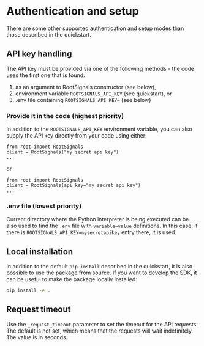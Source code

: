 # Authentication and setup #

There are some other supported authentication and setup modes than those described in the quickstart.

## API key handling

The API key must be provided via one of the following methods - the code uses the first one that is found:

1. as an argument to RootSignals constructor (see below),
2. environment variable `ROOTSIGNALS_API_KEY` (see quickstart), or
3. .env file containing `ROOTSIGNALS_API_KEY=` (see below)

### Provide it in the code (highest priority)

In addition to the `ROOTSIGNALS_API_KEY` environment variable, you can also supply the API key directly from your code using either:

```
from root import RootSignals
client = RootSignals("my secret api key")
...
```

or

```
from root import RootSignals
client = RootSignals(api_key="my secret api key")
...
```

### .env file (lowest priority)

Current directory where the Python interpreter is being executed can be also used to find the `.env` file with `variable=value` definitions. In this case, if there is `ROOTSIGNALS_API_KEY=mysecretapikey` entry there, it is used.

## Local installation

In addition to the default `pip install` described in the quickstart, it is also possible to use the package from source. If you want to develop the SDK, it can be useful to make the package
locally installed:

```bash
pip install -e .
```

## Request timeout

Use the `_request_timeout` parameter to set the timeout for the API requests. The default is not set, which means that the requests will wait indefinitely. The value is in seconds.

